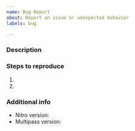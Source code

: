 ```yaml
---
name: Bug Report
about: Report an issue or unexpected behavior
labels: bug

---
```


### Description



### Steps to reproduce

1.
2.

### Additional info

- Nitro version:
- Multipass version:
